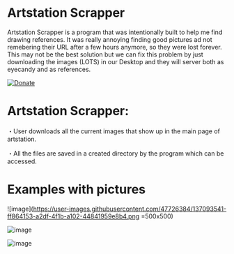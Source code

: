 # Artstation Scrapper

Artstation Scrapper is a program that was intentionally built to help me find drawing references. It was really annoying finding good pictures ad not remebering their URL after a few hours anymore, so they were lost forever. This may not be the best solution but we can fix this problem by just downloading the images (LOTS) in our Desktop and they will server both as eyecandy and as references. 

[![Donate](https://img.shields.io/badge/Donate-PayPal-green.svg)](https://www.paypal.com/paypalme/Klavio)

# **Artstation Scrapper:**

   ・User downloads all the current images that show up in the main page of artstation. 
  
   ・All the files are saved in a created directory by the program which can be accessed.
  

# **Examples with pictures**

![image](https://user-images.githubusercontent.com/47726384/137093541-ff864153-a2df-4f1b-a102-44841959e8b4.png =500x500)


![image](https://user-images.githubusercontent.com/47726384/137093564-745de4df-4c8a-495c-b903-daefb5b72892.png)


![image](https://user-images.githubusercontent.com/47726384/137093594-d2b3be9d-ee76-45d7-9a7b-cfdc2c8cc0a5.png)



